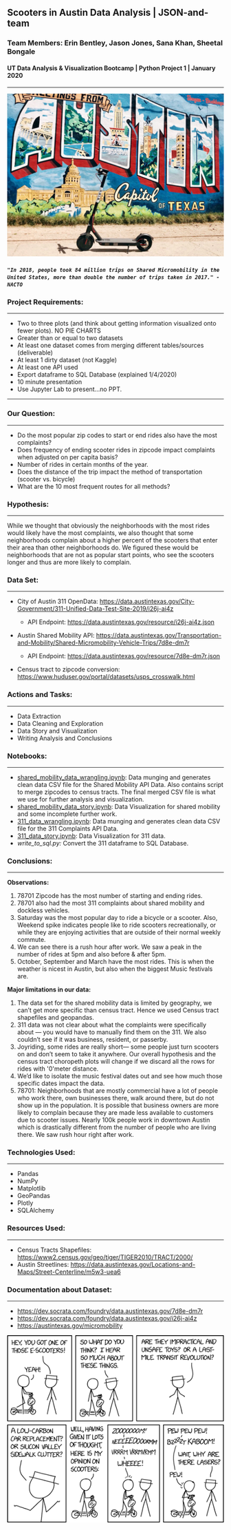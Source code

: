 ##  Scooters in Austin Data Analysis | JSON-and-team 
### Team Members: Erin Bentley, Jason Jones, Sana Khan, Sheetal Bongale
#### UT Data Analysis & Visualization Bootcamp | Python Project 1 | January 2020
---
![Austin Scooter](resources/austin.png)

#### *`"In 2018, people took 84 million trips on Shared Micromobility in the United States, more than double the number of trips taken in 2017." - NACTO`*


### Project Requirements:
---
- Two to three plots (and think about getting information visualized onto fewer plots). NO PIE CHARTS
- Greater than or equal to two datasets
- At least one dataset comes from merging different tables/sources (deliverable)
- At least 1 dirty dataset (not Kaggle)
- At least one API used
- Export dataframe to SQL Database (explained 1/4/2020)
- 10 minute presentation
- Use Jupyter Lab to present...no PPT.
---

### Our Question:
---
- Do the most popular zip codes to start or end rides also have the most complaints?
- Does frequency of ending scooter rides in zipcode impact complaints when adjusted on per capita basis?
- Number of rides in certain months of the year.
- Does the distance of the trip impact the method of transportation (scooter vs. bicycle)
- What are the 10 most frequent routes for all methods?

### Hypothesis:
---
While we thought that obviously the neighborhoods with the most rides would likely have the most complaints, we also thought that some neighborhoods complain about a higher percent of the scooters that enter their area than other neighborhoods do.
We figured these would be neighborhoods that are not as popular start points, who see the scooters longer and thus are more likely to complain.

### Data Set:
---
* City of Austin 311 OpenData: https://data.austintexas.gov/City-Government/311-Unified-Data-Test-Site-2019/i26j-ai4z
    - API Endpoint: https://data.austintexas.gov/resource/i26j-ai4z.json
    
* Austin Shared Mobility API: https://data.austintexas.gov/Transportation-and-Mobility/Shared-Micromobility-Vehicle-Trips/7d8e-dm7r
    - API Endpoint: https://data.austintexas.gov/resource/7d8e-dm7r.json
    
* Census tract to zipcode conversion: https://www.huduser.gov/portal/datasets/usps_crosswalk.html

### Actions and Tasks:
---
- Data Extraction
- Data Cleaning and Exploration
- Data Story and Visualization
- Writing Analysis and Conclusions

### Notebooks:
---
- [shared_mobility_data_wrangling.ipynb](https://github.com/sheetalbongale/Scooters_In_Austin_Data_Analysis/blob/master/notebooks/shared_mobility_data_analysis/shared_mobility_data_wrangling.ipynb): Data munging and generates clean data CSV file for the Shared Mobility API Data. Also contains script to merge zipcodes to census tracts. The final merged CSV file is what we use for further analysis and visualization.
- [shared_mobility_data_story.ipynb](https://github.com/sheetalbongale/Scooters_In_Austin_Data_Analysis/blob/master/notebooks/shared_mobility_data_analysis/shared_mobility_data_story.ipynb): Data Visualization for shared mobility and some incomplete further work.
- [311_data_wrangling.ipynb](https://github.com/sheetalbongale/Scooters_In_Austin_Data_Analysis/blob/master/notebooks/311_complaints_data_analysis/311_data_wrangling.ipynb): Data munging and generates clean data CSV file for the 311 Complaints API Data. 
- [311_data_story.ipynb](https://github.com/sheetalbongale/Scooters_In_Austin_Data_Analysis/blob/master/notebooks/311_complaints_data_analysis/311_data_story.ipynb): Data Visualization for 311 data.
- *write_to_sql.py:* Convert the 311 dataframe to SQL Database.


### Conclusions:
---

**Observations:**
1. 78701 Zipcode has the most number of starting and ending rides.
2. 78701 also had the most 311 complaints about shared mobility and dockless vehicles.
3. Saturday was the most popular day to ride a bicycle or a scooter. Also, Weekend spike indicates people like to ride scooters recreationally, or while they are enjoying activities that are outside of their normal weekly commute.
4. We can see there is a rush hour after work. We saw a peak in the number of rides at 5pm and also before & after 5pm. 
5. October, September and March have the most rides. This is when the weather is nicest in Austin, but also when the biggest Music festivals are. 

**Major limitations in our data:**
1. The data set for the shared mobility data is limited by geography, we can’t get more specific than census tract. Hence we used Census tract shapefiles and geopandas.
2. 311 data was not clear about what the complaints were specifically about — you would have to manually find them on the 311. We also couldn’t see if it was business, resident, or passerby.
3. Joyriding, some rides are really short— some people just turn scooters on and don’t seem to take it anywhere. Our overall hypothesis and the census tract choropeth plots will change if we discard all the rows for rides with '0'meter distance.
4. We’d like to isolate the music festival dates out and see how much those specific dates impact the data.
5. 78701: Neighborhoods that are mostly commercial have a lot of people who work there, own businesses there, walk around there, but do not show up in the population. It is possible that business owners are more likely to complain because they are made less available to customers due to scooter issues. Nearly 100k people work in downtown Austin which is drastically different from the number of people who are living there. We saw rush hour right after work.

### Technologies Used:
---
- Pandas 
- NumPy
- Matplotlib 
- GeoPandas
- Plotly
- SQLAlchemy

### Resources Used:
---
- Census Tracts Shapefiles: https://www2.census.gov/geo/tiger/TIGER2010/TRACT/2000/
- Austin Streetlines: https://data.austintexas.gov/Locations-and-Maps/Street-Centerline/m5w3-uea6

### Documentation about Dataset:
---
- https://dev.socrata.com/foundry/data.austintexas.gov/7d8e-dm7r
- https://dev.socrata.com/foundry/data.austintexas.gov/i26j-ai4z
- https://austintexas.gov/micromobility


![Scooter meme](resources/scooters_meme.png)